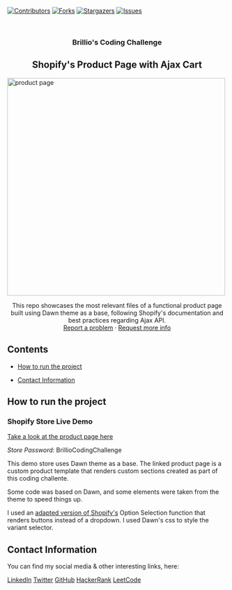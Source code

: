 [![Contributors][contributors-shield]][contributors-url]
[![Forks][forks-shield]][forks-url]
[![Stargazers][stars-shield]][stars-url]
[![Issues][issues-shield]][issues-url]

<br />
  <h3 align="center">Brillio's Coding Challenge</h3>
  <h2 align="center">Shopify's Product Page with Ajax Cart</h2>

  <img align="center" src="https://ibb.co/ZS0vTsS" width="500" alt="product page">

  <p align="center">
    This repo showcases the most relevant files of a functional product page built using Dawn theme as a base, following Shopify's documentation and best practices regarding Ajax API.
    <br />
    <a href="https://github.com/majovanilla/brillio-coding-challenge/issues">Report a problem</a>
    ·
    <a href="https://github.com/majovanilla/brillio-coding-challenge/issues">Request more info</a>
  </p>
</p>

## Contents

- [How to run the project](#how-to-run-the-project)

- [Contact Information](#contact-information)

## How to run the project

### Shopify Store Live Demo

[Take a look at the product page here](https://jzqcjles5enb88bs-84282376480.shopifypreview.com/products/the-3p-fulfilled-snowboard)

_Store Password:_
BrillioCodingChallenge

This demo store uses Dawn theme as a base.
The linked product page is a custom product template that renders custom sections created as part of this coding challente.

Some code was based on Dawn, and some elements were taken from the theme to speed things up.

I used an [adapted version of Shopify's](https://github.com/fuelmade/option-selection2.js) Option Selection function that renders buttons instead of a dropdown. I used Dawn's css to style the variant selector.

## Contact Information

You can find my social media & other interesting links, here:

[LinkedIn](https://www.linkedin.com/in/majoreyesparroquin/)
[Twitter](https://twitter.com/MajoVanilla)
[GitHub](https://github.com/majovanilla)
[HackerRank](https://www.hackerrank.com/maria_reyes?hr_r=1)
[LeetCode](https://leetcode.com/majovanilla/)

[contributors-shield]: https://img.shields.io/github/contributors/majovanilla/brillio-coding-challenge.svg?style=flat-square
[contributors-url]: https://github.com/majovanilla/brillio-coding-challenge/graphs/contributors
[forks-shield]: https://img.shields.io/github/forks/majovanilla/brillio-coding-challenge.svg?style=flat-square
[forks-url]: https://github.com/majovanilla/brillio-coding-challenge/network/members
[stars-shield]: https://img.shields.io/github/stars/majovanilla/brillio-coding-challenge.svg?style=flat-square
[stars-url]: https://github.com/majovanilla/brillio-coding-challenge/stargazers
[issues-shield]: https://img.shields.io/github/issues/majovanilla/brillio-coding-challenge.svg?style=flat-square
[issues-url]: https://github.com/majovanilla/brillio-coding-challenge
[product-screenshot]: img/screenshot.PNG
